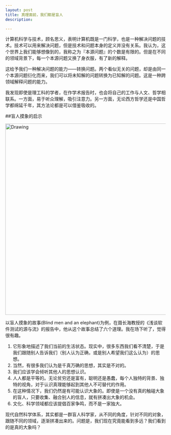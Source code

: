 ```yaml
---
layout: post
title: 真理面前，我们都是盲人
description: 

---
```


计算机科学与技术，顾名思义，表明计算机既是一门科学，也是一种解决问题的技术。技术可以用来解决问题，但是技术和问题本身的定义并没有关系。我认为，这个世界上我们能够想像到的，我称之为『本源问题』的个数是有限的。但是在不同的领域背景下，每一个本源问题又换了身衣服，有了新的解释。   

这给予我们一种解决问题的能力——转换问题。两个看似无关的问题，却是由同一个本源问题衍化而来，我们可以将未知解的问题转换为已知解的问题。这是一种跨领域解释问题的能力。  

我发现即使是理工科的学者，在作学术报告时，也会将自己的工作与人文、哲学相联系。一方面，易于听众理解，吸引注意力。另一方面，无论西方哲学还是中国哲学都绵延千年，其方法论都是可以借鉴吸收的。

##盲人摸象的启示

<img src="{{ site.img_url }}/2014/blind_elephant.png" alt="Drawing" width="600px" />

以盲人摸象的故事(Blind men and an elephant)为例，在聂长海教授的《浅谈软件测试的源与流》的报告中，他从这个故事总结了六个道理。我在场下听了，觉得很有趣。

1. 它形象地描述了我们当前的生活状态。现实中，很多东西我们看不清楚，于是我们跟随别人告诉我们（别人认为正确，或是别人希望我们这么认为）的思想。
2. 当然，有很多我们认为是千真万确的思想，其实是不对的。
3. 我们应该学会倾听其他人的思想认识。
4. 人人都是平等的。无论贫穷还是富有，聪明还是愚蠢，每个人独特的背景、独特的视角，对于认识真理能够起到其他人不可替代的作用。
5. 在这种情况下，我们仍然是有可能认识大象的。即使是一个没有真的触碰大象的盲人，只要收集、融合别人的信息，就有拼凑出大象的机会。
6. 文化、科学领域都应该提倡百家争鸣，而不是一家独大。

现代自然科学体系，其实都是一群盲人科学家，从不同的角度，针对不同的对象，跟随不同的领域，逐渐拼凑出来的。问题是，我们现在究竟能看到多远？我们看到的是真的大象吗？

